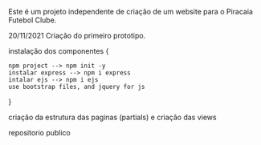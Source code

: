 Este é um projeto independente de criação de um website para o Piracaia Futebol Clube.

20/11/2021 
Criação do primeiro prototipo.

instalação dos componentes {

    npm project --> npm init -y
    instalar express --> npm i express
    intalar ejs --> npm i ejs
    use bootstrap files, and jquery for js
}

criação da estrutura das paginas (partials)
e criação das views

repositorio publico
